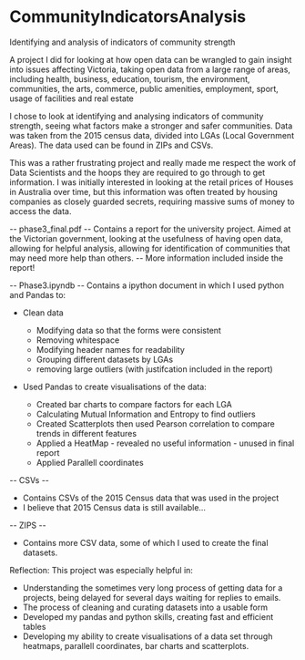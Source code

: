 # CommunityIndicatorsAnalysis
Identifying and analysis of indicators of community strength

A project I did for looking at how open data can be wrangled to gain insight into issues affecting Victoria, taking open data from a large range of areas, including health, business, education, tourism, the environment, communities, the arts, commerce,
public amenities, employment, sport, usage of facilities and real estate

I chose to look at identifying and analysing indicators of community strength, seeing what factors make a stronger and safer communities.
Data was taken from the 2015 census data, divided into LGAs (Local Government Areas).
The data used can be found in ZIPs and CSVs.


This was a rather frustrating project and really made me respect the work of Data Scientists and the hoops they are required to go through to get information.
I was initially interested in looking at the retail prices of Houses in Australia over time, but this information was often treated by housing companies as closely guarded secrets, requiring massive sums of money to access the data.




-- phase3_final.pdf -- 
Contains a report for the university project.
Aimed at the Victorian government, looking at the usefulness of having open data, allowing for helpful analysis, allowing for identification of communities that may need more help than others.
-- More information included inside the report!

-- Phase3.ipyndb -- 
Contains a ipython document in which I used python and Pandas to:
- Clean data
  - Modifying data so that the forms were consistent
  - Removing whitespace
  - Modifying header names for readability
  - Grouping different datasets by LGAs
  - removing large outliers (with justifcation included in the report)

- Used Pandas to create visualisations of the data:
  - Created bar charts to compare factors for each LGA
  - Calculating Mutual Information and Entropy to find outliers
  - Created Scatterplots then used Pearson correlation to compare trends in different features
  - Applied a HeatMap - revealed no useful information - unused in final report
  - Applied Parallell coordinates
  
  
-- CSVs --
   - Contains CSVs of the 2015 Census data that was used in the project
   - I believe that 2015 Census data is still available...

-- ZIPS --
   - Contains more CSV data, some of which I used to create the final datasets.
   

Reflection:
This project was especially helpful in:
- Understanding the sometimes very long process of getting data for a projects, being delayed for several days waiting for replies to emails.
- The process of cleaning and curating datasets into a usable form
- Developed my pandas and python skills, creating fast and efficient tables
- Developing my ability to create visualisations of a data set through heatmaps, parallell coordinates, bar charts and scatterplots.
